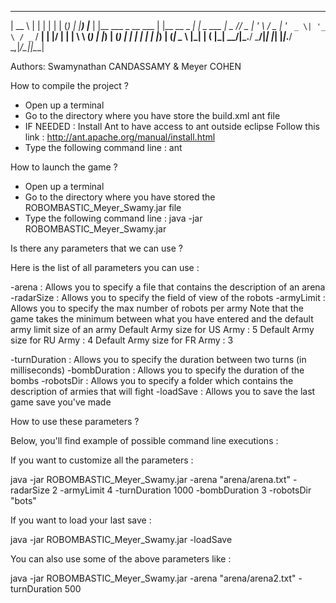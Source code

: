 _____       _                     _               _   _
 |  __ \     | |                   | |             | | (_)
 | |__) |___ | |__   ___  _ __ ___ | |__   __ _ ___| |_ _  ___
 |  _  // _ \| '_ \ / _ \| '_ ` _ \| '_ \ / _` / __| __| |/ __|
 | | \ \ (_) | |_) | (_) | | | | | | |_) | (_| \__ \ |_| | (__
 |_|  \_\___/|_.__/ \___/|_| |_| |_|_.__/ \__,_|___/\__|_|\___|


Authors: Swamynathan CANDASSAMY & Meyer COHEN

How to compile the project ?

- Open up a terminal
- Go to the directory where you have store the build.xml ant file
- IF NEEDED : Install Ant to have access to ant outside eclipse
              Follow this link : http://ant.apache.org/manual/install.html
- Type the following command line : ant

How to launch the game ?

- Open up a terminal
- Go to the directory where you have stored the ROBOMBASTIC_Meyer_Swamy.jar file
- Type the following command line : java -jar ROBOMBASTIC_Meyer_Swamy.jar

Is there any parameters that we can use ?

Here is the list of all parameters you can use :

-arena : Allows you to specify a file that contains the description of an arena
-radarSize : Allows you to specify the field of view of the robots
-armyLimit : Allows you to specify the max number of robots per army
             Note that the game takes the minimum between what you have
             entered and the default army limit size of an army
             Default Army size for US Army : 5
             Default Army size for RU Army : 4
             Default Army size for FR Army : 3

-turnDuration : Allows you to specify the duration between two turns
                (in milliseconds)
-bombDuration : Allows you to specify the duration of the bombs
-robotsDir : Allows you to specify a folder which contains the description
             of armies that will fight
-loadSave : Allows you to save the last game save you've made

How to use these parameters ?

Below, you'll find example of possible command line executions :

If you want to customize all the parameters :

java -jar ROBOMBASTIC_Meyer_Swamy.jar -arena "arena/arena.txt" -radarSize 2 -armyLimit 4
-turnDuration 1000 -bombDuration 3 -robotsDir "bots"

If you want to load your last save :

java -jar ROBOMBASTIC_Meyer_Swamy.jar -loadSave

You can also use some of the above parameters like :

java -jar ROBOMBASTIC_Meyer_Swamy.jar -arena "arena/arena2.txt" -turnDuration 500
